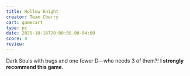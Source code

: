 ```yaml
---
title: Hollow Knight
creator: Team Cherry
cart: gamecart
type: pc
date: 2025-10-16T20:00:00.00-04:00
score: 4
review: 
---
```


Dark Souls with bugs and one fewer D—who needs 3 of them?! **I strongly recommend this game**.